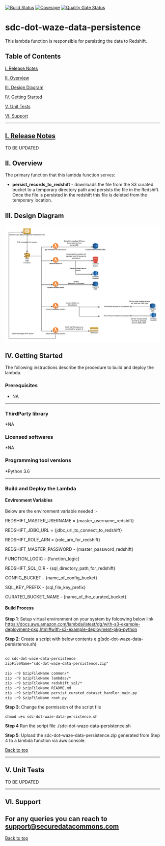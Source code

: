 
[![Build Status](https://travis-ci.org/usdot-jpo-sdc-projects/sdc-dot-waze-data-persistence.svg?branch=master)](https://travis-ci.org/usdot-jpo-sdc-projects/sdc-dot-waze-data-persistence)
[![Coverage](https://sonarcloud.io/api/project_badges/measure?project=usdot-jpo-sdc-projects_sdc-dot-waze-data-persistence&metric=coverage)](https://sonarcloud.io/dashboard?id=usdot-jpo-sdc-projects_sdc-dot-waze-data-persistence)
[![Quality Gate Status](https://sonarcloud.io/api/project_badges/measure?project=usdot-jpo-sdc-projects_sdc-dot-waze-data-persistence&metric=alert_status)](https://sonarcloud.io/dashboard?id=usdot-jpo-sdc-projects_sdc-dot-waze-data-persistence)

# sdc-dot-waze-data-persistence
This lambda function is responsible for persisting the data to Redshift.

<a name="toc"/>

## Table of Contents

[I. Release Notes](#release-notes)

[II. Overview](#overview)

[III. Design Diagram](#design-diagram)

[IV. Getting Started](#getting-started)

[V. Unit Tests](#unit-tests)

[VI. Support](#support)

---

<a name="release-notes"/>


## [I. Release Notes](ReleaseNotes.md)
TO BE UPDATED

<a name="overview"/>

## II. Overview
The primary function that this lambda function serves:
* **persist_records_to_redshift** - downloads the file from the S3 curated bucket to a temporary directory path and persists the file in the Redshift. Once the file is persisted in the redshift this file is deleted from the temporary location. 

<a name="design-diagram"/>

## III. Design Diagram

![sdc-dot-waze-data-persistence](images/waze-data-persistence.png)

<a name="getting-started"/>

## IV. Getting Started

The following instructions describe the procedure to build and deploy the lambda.

### Prerequisites
* NA 

---
### ThirdParty library

*NA

### Licensed softwares

*NA

### Programming tool versions

*Python 3.6


---
### Build and Deploy the Lambda

#### Environment Variables
Below are the environment variable needed :- 

REDSHIFT_MASTER_USERNAME = {master_username_redshift}

REDSHIFT_JDBC_URL = {jdbc_url_to_connect_to_redshift}

REDSHIFT_ROLE_ARN = {role_arn_for_redshift}

REDSHIFT_MASTER_PASSWORD - {master_password_redshift}

FUNCTION_LOGIC  - {function_logic}

REDSHIFT_SQL_DIR  - {sql_directory_path_for_redshift}

CONFIG_BUCKET - {name_of_config_bucket}

SQL_KEY_PREFIX - {sql_file_key_prefix}

CURATED_BUCKET_NAME - {name_of_the_curated_bucket}

#### Build Process

**Step 1**: Setup virtual environment on your system by foloowing below link
https://docs.aws.amazon.com/lambda/latest/dg/with-s3-example-deployment-pkg.html#with-s3-example-deployment-pkg-python

**Step 2**: Create a script with below contents e.g(sdc-dot-waze-data-persistence.sh)
```#!/bin/sh

cd sdc-dot-waze-data-persistence
zipFileName="sdc-dot-waze-data-persistence.zip"

zip -r9 $zipFileName common/*
zip -r9 $zipFileName lambdas/*
zip -r9 $zipFileName redshift_sql/*
zip -r9 $zipFileName README.md
zip -r9 $zipFileName persist_curated_dataset_handler_main.py
zip -r9 $zipFileName root.py
```

**Step 3**: Change the permission of the script file

```
chmod u+x sdc-dot-waze-data-persistence.sh
```

**Step 4** Run the script file
./sdc-dot-waze-data-persistence.sh

**Step 5**: Upload the sdc-dot-waze-data-persistence.zip generated from Step 4 to a lambda function via aws console.

[Back to top](#toc)

---
<a name="unit-tests"/>

## V. Unit Tests

TO BE UPDATED

---
<a name="support"/>

## VI. Support

For any queries you can reach to support@securedatacommons.com
---
[Back to top](#toc)
